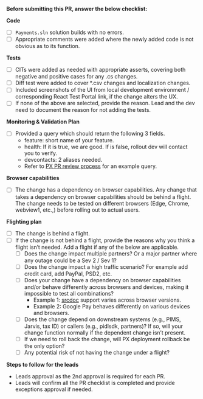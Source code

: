 **Before submitting this PR, answer the below checklist:**

**Code**
- [ ] `Payments.sln` solution builds with no errors.
- [ ] Appropriate comments were added where the newly added code is not obvious as to its function.

**Tests**
- [ ] CITs were added as needed with appropriate asserts, covering both negative and positive cases for any .cs changes.
- [ ] Diff test were added to cover *.csv changes and localization changes. 
- [ ] Included screenshots of the UI from local development environment / corresponding React Test Portal link, if the change alters the UX.
- [ ] If none of the above are selected, provide the reason. Lead and the dev need to document the reason for not adding the tests.

**Monitoring & Validation Plan**
- [ ] Provided a query which should return the following 3 fields. 
    - feature: short name of your feature. 
    - health: If it is true, we are good. If is false, rollout dev will contact you to verify.  
    - devcontacts: 2 aliases needed.  
    - Refer to [PX PR review process](https://microsoft.sharepoint.com/:w:/t/PXDevsFTE/EYO5hxKN8khEviROnyxr4BgBr7olECeiNKHL3MiolPE6Fg?e=KHcV6K) for an example query.

**Browser capabilities**
- [ ] The change has a dependency on browser capabilities. Any change that takes a dependency on browser capabilities should be behind a flight. The change needs to be tested on different browsers (Edge, Chrome, webview1, etc.,) before rolling out to actual users.

**Flighting plan**
- [ ] The change is behind a flight.
- [ ] If the change is not behind a flight, provide the reasons why you think a flight isn’t needed. Add a flight if any of the below are applicable.
    - [ ] Does the change impact multiple partners? Or a major partner where any outage could be a Sev 2 / Sev 1?
    - [ ] Does the change impact a high traffic scenario? For example add credit card, add PayPal, PSD2, etc.
    - [ ] Does your change have a dependency on browser capabilities and/or behave differently across browsers and devices, making it impossible to test all combinations?
        - Example 1: [srcdoc](https://www.w3schools.com/TAgs/att_iframe_srcdoc.asp) support varies across browser versions. 
        - Example 2: Google Pay behaves differently on various devices and browsers. 
    - [ ] Does the change depend on downstream systems (e.g., PIMS, Jarvis, tax ID) or callers (e.g., pidlsdk, partners)? If so, will your change function normally if the dependent change isn’t present. 
    - [ ] If we need to roll back the change, will PX deployment rollback be the only option? 
    - [ ] Any potential risk of not having the change under a flight?

**Steps to follow for the leads**
- Leads approval as the 2nd approval is required for each PR.
- Leads will confirm all the PR checklist is completed and provide exceptions approval if needed.